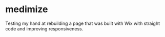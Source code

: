 # medimize

Testing my hand at rebuilding a page that was built with Wix with straight code and improving responsiveness.
